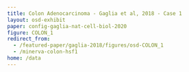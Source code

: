 ```yaml
---
title: Colon Adenocarcinoma - Gaglia et al, 2018 - Case 1
layout: osd-exhibit
paper: config-gaglia-nat-cell-biol-2020
figure: COLON_1
redirect_from: 
  - /featured-paper/gaglia-2018/figures/osd-COLON_1
  - /minerva-colon-hsf1
home: /data
---
```

